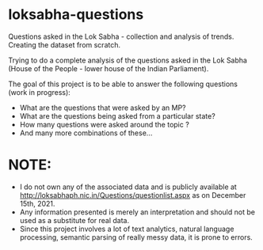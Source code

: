# loksabha-questions
Questions asked in the Lok Sabha - collection and analysis of trends. Creating the dataset from scratch.

Trying to do a complete analysis of the questions asked in the Lok Sabha (House of the People - lower house of the Indian Parliament).


The goal of this project is to be able to answer the following questions (work in progress):
* What are the questions that were asked by an MP?
* What are the questions being asked from a particular state?
* How many questions were asked around the topic <Topic>?
* And many more combinations of these...
  

# NOTE: 
* I do not own any of the associated data and is publicly available at http://loksabhaph.nic.in/Questions/questionlist.aspx as on December 15th, 2021. 
* Any information presented is merely an interpretation and should not be used as a substitute for real data.
* Since this project involves a lot of text analytics, natural language processing, semantic parsing of really messy data, it is prone to errors.

